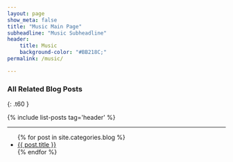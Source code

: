 ```yaml
---
layout: page
show_meta: false
title: "Music Main Page"
subheadline: "Music Subheadline"
header:
    title: Music
    background-color: "#BB218C;"
permalink: /music/

---
```


### All Related Blog Posts
{: .t60 }

{% include list-posts tag='header' %}

---

<ul>
    {% for post in site.categories.blog %}
    <li><a href="{{ site.url }}{{ site.baseurl }}{{ post.url }}">{{ post.title }}</a></li>
    {% endfor %}
</ul>
